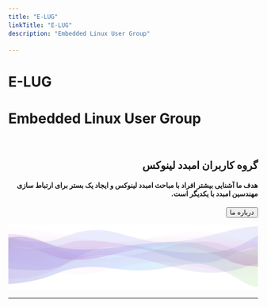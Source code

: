 ```yaml
---
title: "E-LUG"
linkTitle: "E-LUG"
description: "Embedded Linux User Group"

---
```


<div class="hero">
  <div class="container">
    <div class="row justify-content-center align-items-center">
      <div class="col-xl-7 col-lg-6 col-md-6 hero-section-mobile">
        <h1 class="hero-title center-text">
            E-LUG
        </h1>
      </div>
    </div>
  </div>
        <div class="container">
            <div class="row justify-content-center align-items-center">
                <div class="col-xl-7 col-lg-6 col-md-6 hero-section-mobile">
                    <h1 class="hero-title center-text">
                        Embedded Linux User Group
                    </h1>
                </div>
            </div>
        </div>
</div>





<!-- Do not delete from the beginning to this point. -->

<div class="body-container" dir="rtl">
    <div class="container" dir="rtl">
        <br />
        <div class="row" dir="rtl">
            <div class="col-lg-6" dir="rtl">
                <h2 class="section-title">
                    گروه کاربران امبدد لینوکس
                </h2>
                <h4 class="section-text-bold mt-4">
                    هدف ما آشنایی بیشتر افراد با مباحث امبدد لینوکس و ایجاد یک بستر برای ارتباط سازی مهندسین امبدد با یکدیگر است.
                </h4>  
                <a href="/about-us/"
                ><button class="hero-mid">درباره ما</button></a
                >
            </div>
            <p>
            </p>
            <p>
            </p>
        </div>
    </div>
</div>

<div class="wide-image show-desktop" dir="rtl">
  <img src="/images/wave.webp" class="big-waves" />
</div>

---

